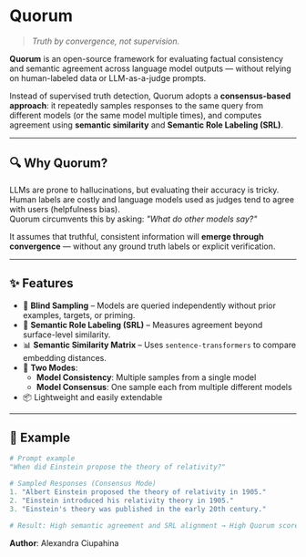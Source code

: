 
# Quorum

> _Truth by convergence, not supervision._

**Quorum** is an open-source framework for evaluating factual consistency and semantic agreement across language model outputs — without relying on human-labeled data or LLM-as-a-judge prompts.

Instead of supervised truth detection, Quorum adopts a **consensus-based approach**: it repeatedly samples responses to the same query from different models (or the same model multiple times), and computes agreement using **semantic similarity** and **Semantic Role Labeling (SRL)**.

---

## 🔍 Why Quorum?

LLMs are prone to hallucinations, but evaluating their accuracy is tricky. Human labels are costly and language models used as judges tend to agree with users (helpfulness bias).  
Quorum circumvents this by asking: _"What do other models say?"_

It assumes that truthful, consistent information will **emerge through convergence** — without any ground truth labels or explicit verification.

---

## ✨ Features

- 🤖 **Blind Sampling** – Models are queried independently without prior examples, targets, or priming.
- 🧠 **Semantic Role Labeling (SRL)** – Measures agreement beyond surface-level similarity.
- 📊 **Semantic Similarity Matrix** – Uses `sentence-transformers` to compare embedding distances.
- 🔁 **Two Modes**:
  - **Model Consistency**: Multiple samples from a single model
  - **Model Consensus**: One sample each from multiple different models
- 📦 Lightweight and easily extendable

---

## 🧪 Example

```python
# Prompt example
"When did Einstein propose the theory of relativity?"

# Sampled Responses (Consensus Mode)
1. "Albert Einstein proposed the theory of relativity in 1905."
2. "Einstein introduced his relativity theory in 1905."
3. "Einstein's theory was published in the early 20th century."

# Result: High semantic agreement and SRL alignment → High Quorum score
```

**Author**: Alexandra Ciupahina
